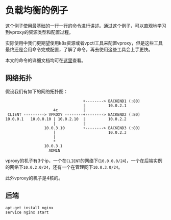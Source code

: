 # 负载均衡的例子

这个例子使用最基础的一行一行的命令进行讲述。通过这个例子，可以直观地学习到vproxy的资源类型和配置过程。

实际使用中我们更期望使用k8s资源或者vpctl工具来配置vproxy，但是这些工具最终还是会用命令完成配置，了解了命令，再去使用这些工具会上手更快。

本文的命令的详细文档均可在[这里](https://github.com/wkgcass/vproxy/blob/master/doc/command.md)查看。

## 网络拓扑

假设我们有如下的网络拓扑图：

```
                                  +--------> BACKEND1 (:80)
                                  |          10.0.2.1
                     4c           |
 CLIENT ---------> VPROXY --------+--------> BACKEND2 (:80)
10.0.0.1   10.0.0.10 | 10.0.2.10  |          10.0.2.2
                     |            |
                 10.0.3.10        +--------> BACKEND3 (:80)
                     |                       10.0.2.3
                     |
                     *
                 10.0.3.1
                   ADMIN
```

vproxy的机子有3个ip，一个在`CLIENT`的网络下(`10.0.0.0/24`)，一个在后端实例的网络下`10.0.2.0/24`，还有一个在管理网下`10.0.3.0/24`。

此外vproxy的机子是4核的。

## 后端

```
apt-get install nginx
service nginx start
```

安装nginx，让所有后端服务开始监听`0.0.0.0:80`。

## VPROXY

### 1. 启动

启动vproxy实例的同时，为了方便管理，我们也配置一个`RESPController`。

```
java vproxyapp.app.Main resp-controller 10.0.3.10:16309 m1PasSw0rd
```

启动vproxy，并且启动了一个resp-controller，绑定了`10.0.3.10:16309`，这样`ADMIN`就可以访问它了。

### 2. 使用 redis-cli

在`ADMIN`上启动一个`redis-cli`

```
redis-cli -h 10.0.3.10 -p 16309 -a m1PasSw0rd
```

如下命令可以在`redis-cli`中执行。当然，telnet也是可以的。

### 3. 线程

该步骤可以葫芦。vproxy会自动创建一个acceptor线程组和一个worker线程组。  
但是我决定还是把配置展示出来以便自行配置。

创建两个EventLoopGroup（事件循环组）：一个用来接收连接，另一个用来处理流量。

```
add event-loop-group acceptor
add event-loop-group worker
```

我们这里只在`acceptor`组内创建一个EventLoop（事件循环），但是，如果你的应用会有大量新建连接，那么你也可以在`acceptor`组内创建多个EventLoop。

此外，因为这台机器有4个核，所以我们创建3个线程来处理网络流量。

```
add event-loop acceptor1 to event-loop-group acceptor

add event-loop worker1 to event-loop-group worker
add event-loop worker2 to event-loop-group worker
add event-loop worker3 to event-loop-group worker
add event-loop worker4 to event-loop-group worker
```

### 4. 后端组

创建一个叫做`ngx`的ServerGroup(主机组)：

```
add server-group ngx timeout 500 period 1000 up 2 down 3 method wrr event-loop-group worker
```

我们使用 `worker` EventLoopGroup 来执行健康检查。

往组里添加后端：

```
add server backend1 to server-group ngx address 10.0.2.1:80 weight 10
add server backend2 to server-group ngx address 10.0.2.2:80 weight 10
add server backend3 to server-group ngx address 10.0.2.3:80 weight 10
```

你可以使用`list-detail`来查看当前的健康检查状态。

```
list-detail server in server-group ngx
```

---

创建一个`upstream`资源，并且将`ngx`组加入这个新资源里。  
`upstream`资源用于管理多个`server-group`资源。

```
add upstream backend-groups
add server-group ngx to upstream backend-groups
```

### 5. TCP 负载均衡

创建一个负载均衡器，绑定地址`10.0.0.10:80`。

```
add tcp-lb lb0 acceptor-elg acceptor event-loop-group worker address 10.0.0.10:80 upstream backend-groups in-buffer-size 16384 out-buffer-size 16384
```

这样，tcp负载均衡就启动完毕了。

### 6. 检查并保存配置

你可以在vproxy控制台中执行一些特殊的命令，这些命令不能通过`redis-cli`执行。（除非你在启动时指定`allowSystemCallInNonStdIOController`，但是为了安全考虑，和本机文件系统或者进程相关的命令依然不可执行）。

检查配置：

```
System call: list config
```

保存配置：

```
System call: save ~/vproxy.conf
```

除了手动保存外，vproxy每小时都会自动向`~/.vproxy/vproxy.last`中保存配置。此外，如果程序通过`SIGINT`,`SIGHUP`停止或者手动关闭，配置文件都会自动保存。

如果在启动参数中没有出现`load`命令，那么该进程将读取最后一次保存的配置。
